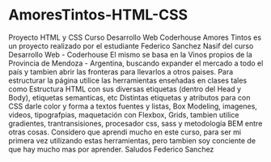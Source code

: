 # AmoresTintos-HTML-CSS
Proyecto HTML y CSS Curso Desarrollo Web Coderhouse
Amores Tintos es un proyecto realizado por el estudiante Federico Sanchez Nasif del curso Desarrollo Web - Coderhouse
El mismo se basa en la Vinos propios de la Provincia de Mendoza - Argentina, buscando expander el mercado a todo el país y tambien abrir las fronteras para llevarlos a otros paises.
Para estructurar la página utilice las herramientas enseñadas en clases tales como Estructura HTML con sus diversas etiquetas (dentro del Head y Body), etiquetas semanticas, etc
Distintas etiquetas y atributos para con CSS darle color y forma a textos fuentes y listas, Box Modeling, imagenes, videos, tipografpias, maquetación con Flexbox, Grids, tambien utilice gradientes, trantransisiones, procesador css, sass y metodología BEM entre otras cosas.
Considero que aprendi mucho en este curso, para ser mi primera vez utilizando estas herramientas, pero tambien soy conciente de que hay mucho mas por aprender.
Saludos
Federico Sanchez
